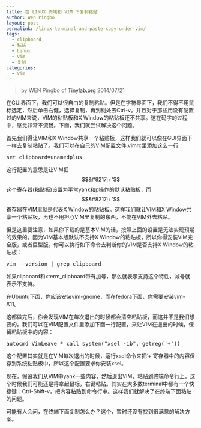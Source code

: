```yaml
---
title: 在 LINUX 终端和 VIM 下复制粘贴
author: Wen Pingbo
layout: post
permalink: /linux-terminal-and-paste-copy-under-vim/
tags:
  - clipboard
  - 粘贴
  - Linux
  - Vim
  - 复制
categories:
  - Vim
---
```


> by WEN Pingbo of [Tinylab.org][1]
> 2014/07/21

在GUI界面下，我们可以很自由的复制粘贴。但是在字符界面下，我们不得不用鼠标选定，然后单击右健，选择复制，再到别处去Ctrl-v。并且对于那些用没有配置过的VIM来说，VIM的粘贴板和X Window的粘贴板还不共享。这在码字的过程中，感觉非常不流畅。下面，我们就尝试解决这个问题。

首先我们得让VIM和X Window共享一个粘贴板，这样我们就可以像在GUI界面下一样去复制粘贴了。我们可以在自己的VIM配置文件.vimrc里添加这么一行：

<pre>set clipboard=unamedplus
</pre>

这行配置的意思是让VIM把$$&#8217;+'$$这个寄存器(粘贴板)设置为平常yank和p操作的默认粘贴板，而$$&#8217;+'$$寄存器在VIM里就是代表X Window的粘贴板。这样我们就让VIM和X Window共享一个粘贴板，再也不用担心VIM里复制的东西，不能在VIM外去粘贴。

但是这里要注意，如果你下载的是基本VIM的话，按照上面的设置是无法实现预期的效果的。因为VIM基本版默认不支持X Window的粘贴板，所以你得安装VIM完全版，或者巨型版。你可以执行如下命令去判断你的VIM是否支持X Window的粘贴板：

<pre>vim --version | grep clipboard
</pre>

如果clipboard和xterm_clipboard带有加号，那么就表示支持这个特性，减号就表示不支持。

在Ubuntu下面，你应该安装vim-gnome，而在fedora下面，你需要安装vim-X11。

这都做完后，你会发现VIM在每次退出的时候都会清空粘贴板，而这并不是我们想要的。我们可以在VIM配置文件里添加下面一行配置，来让VIM在退出的时候，保留粘贴板中的内容：

<pre>autocmd VimLeave * call system("xsel -ib", getreg('+'))
</pre>

这个配置其实就是在VIM每次退出的时候，运行xsel命令来把&#8217;+'寄存器中的内容保存到系统粘贴板中，所以这个配置要求你安装xsel。

现在，假设我们从VIM中yank一些内容，然后退出VIM，粘贴到终端命令行上，这个时候我们可能还是得拿起鼠标，右键粘贴。其实在大多数terminal中都有一个快捷键：Ctrl-Shift-v，把内容粘贴到命令行中。这样我们就解决了在终端下面粘贴的问题。

可能有人会问，在终端下面复制怎么办？这个，暂时还没有找到很满意的解决方案。





 [1]: http://tinylab.org

